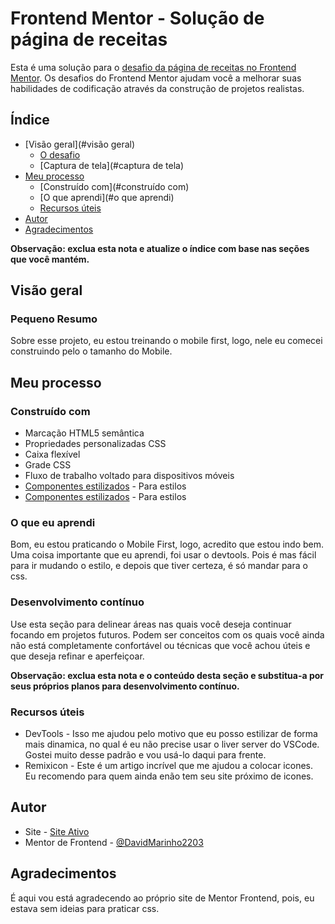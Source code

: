 # Frontend Mentor - Solução de página de receitas

Esta é uma solução para o [desafio da página de receitas no Frontend Mentor](https://www.frontendmentor.io/challenges/recipe-page-KiTsR8QQKm). Os desafios do Frontend Mentor ajudam você a melhorar suas habilidades de codificação através da construção de projetos realistas.

## Índice

- [Visão geral](#visão geral)
   - [O desafio](#o-desafio)
   - [Captura de tela](#captura de tela)
- [Meu processo](#meu-processo)
   - [Construído com](#construído com)
   - [O que aprendi](#o que aprendi)
   - [Recursos úteis](#useful-resources)
- [Autor](#autor)
- [Agradecimentos](#agradecimentos)

**Observação: exclua esta nota e atualize o índice com base nas seções que você mantém.**

## Visão geral

### Pequeno Resumo
Sobre esse projeto, eu estou treinando o mobile first, logo, nele eu comecei construindo pelo o tamanho do Mobile.

## Meu processo

### Construído com

- Marcação HTML5 semântica
- Propriedades personalizadas CSS
- Caixa flexível
- Grade CSS
- Fluxo de trabalho voltado para dispositivos móveis
- [Componentes estilizados](https://cdnjs.com/libraries/remixicon) - Para estilos
- [Componentes estilizados](https://remixicon.com/) - Para estilos

### O que eu aprendi

Bom, eu estou praticando o Mobile First, logo, acredito que estou indo bem.
Uma coisa importante que eu aprendi, foi usar o devtools. Pois é mas fácil para ir mudando o estilo, e depois que tiver certeza, é só mandar para o css.

### Desenvolvimento contínuo

Use esta seção para delinear áreas nas quais você deseja continuar focando em projetos futuros. Podem ser conceitos com os quais você ainda não está completamente confortável ou técnicas que você achou úteis e que deseja refinar e aperfeiçoar.

**Observação: exclua esta nota e o conteúdo desta seção e substitua-a por seus próprios planos para desenvolvimento contínuo.**

### Recursos úteis

- DevTools - Isso me ajudou pelo motivo que eu posso estilizar de forma mais dinamica, no qual é eu não precise usar o liver server do VSCode. Gostei muito desse padrão e vou usá-lo daqui para frente.
- Remixicon - Este é um artigo incrível que me ajudou a colocar icones. Eu recomendo para quem ainda enão tem seu site próximo de icones.


## Autor

- Site - [Site Ativo](https://pagina-de-receitas.vercel.app/)
- Mentor de Frontend - [@DavidMarinho2203](https://www.frontendmentor.io/profile/DavidMarinho2203)


## Agradecimentos

É aqui vou está agradecendo ao próprio site de Mentor Frontend, pois, eu estava sem ideias para praticar css.
